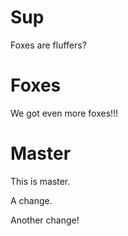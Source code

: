 # Sup

Foxes are fluffers?

# Foxes

We got even more foxes!!!

# Master 

This is master.

A change.

Another change!